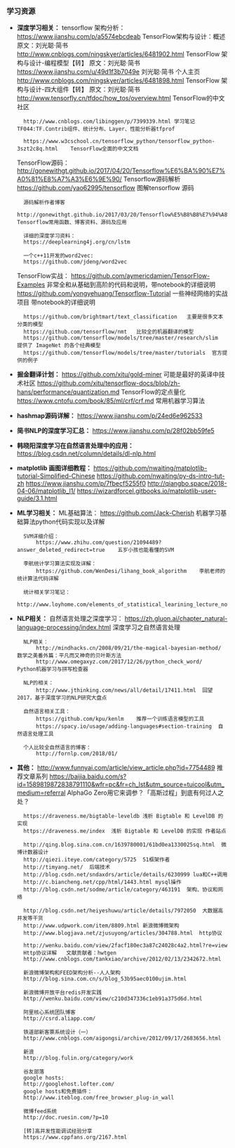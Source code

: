 ### 学习资源
- **深度学习相关：**
    tensorflow 架构分析：
        https://www.jianshu.com/p/a5574ebcdeab  TensorFlow架构与设计：概述 原文：刘光聪·简书
        http://www.cnblogs.com/ningskyer/articles/6481902.html  TensorFlow 架构与设计-编程模型【转】 原文：刘光聪·简书
        https://www.jianshu.com/u/49d1f3b7049e 刘光聪·简书 个人主页
        http://www.cnblogs.com/ningskyer/articles/6481898.html TensorFlow 架构与设计-四大组件【转】 原文：刘光聪·简书
        http://www.tensorfly.cn/tfdoc/how_tos/overview.html TensorFlow的中文社区

        http://www.cnblogs.com/libinggen/p/7399339.html 学习笔记TF044:TF.Contrib组件、统计分布、Layer、性能分析器tfprof

        https://www.w3cschool.cn/tensorflow_python/tensorflow_python-3szt2c8q.html    TensorFlow全面的中文文档

    TensorFlow源码：
        http://gonewithgt.github.io/2017/04/20/Tensorflow%E6%BA%90%E7%A0%81%E8%A7%A3%E6%9E%90/  Tensorflow源码解析
        https://github.com/yao62995/tensorflow   图解tensorflow 源码

        源码解析作者博客
        http://gonewithgt.github.io/2017/03/20/Tensorflow%E5%B8%B8%E7%94%A8%E5%87%BD%E6%95%B0/  Tensorflow常用函数、博客资料、源码及应用

        详细的深度学习资料：
        https://deeplearning4j.org/cn/lstm

        一个c++11开发的word2vec:
        https://github.com/jdeng/word2vec

    TensorFlow实战：
        https://github.com/aymericdamien/TensorFlow-Examples    非常全和从基础到高阶的代码和说明，带notebook的详细说明
        https://github.com/yongyehuang/Tensorflow-Tutorial      一些神经网络的实战项目 带notebook的详细说明

        https://github.com/brightmart/text_classification   主要是很多文本分类的模型
        https://github.com/tensorflow/nmt   比较全的机器翻译的模型
        https://github.com/tensorflow/models/tree/master/research/slim  提供了 ImageNet 的各个经典模型
        https://github.com/tensorflow/models/tree/master/tutorials  官方提供的例子

- **掘金翻译计划：**
        https://github.com/xitu/gold-miner    可能是最好的英译中技术社区
        https://github.com/xitu/tensorflow-docs/blob/zh-hans/performance/quantization.md   TensorFlow的定点量化
        https://www.cntofu.com/book/85/ml/crf/crf.md  常用机器学习算法

- **hashmap源码详解：**
        https://www.jianshu.com/p/24ed6e962533

- **简书NLP的深度学习汇总：**
        https://www.jianshu.com/p/28f02bb59fe5

- **韩晓阳深度学习在自然语言处理中的应用：**
        https://blog.csdn.net/column/details/dl-nlp.html

- **matplotlib 画图详细教程：**
        https://github.com/nwaiting/matplotlib-tutorial-Simplified-Chinese
        https://github.com/nwaiting/py-ds-intro-tut-zh
        https://www.jianshu.com/p/7fbecf5255f0
        http://qiangbo.space/2018-04-06/matplotlib_l1/
        https://wizardforcel.gitbooks.io/matplotlib-user-guide/3.1.html

- **ML学习相关：**
        ML基础算法：
            https://github.com/Jack-Cherish  机器学习基础算法python代码实现以及详解

        SVM详细介绍：
            https://www.zhihu.com/question/21094489?answer_deleted_redirect=true    五岁小孩也能看懂的SVM

        李航统计学习算法实现及详解：
            https://github.com/WenDesi/lihang_book_algorithm    李航老师的统计算法代码详解

        统计相关学习笔记：
            http://www.loyhome.com/elements_of_statistical_learining_lecture_notes/

- **NLP相关：**
        自然语言处理之深度学习：
            https://zh.gluon.ai/chapter_natural-language-processing/index.html  深度学习之自然语言处理

        NLP相关：
            http://mindhacks.cn/2008/09/21/the-magical-bayesian-method/  数学之美番外篇：平凡而又神奇的贝叶斯方法
            http://www.omegaxyz.com/2017/12/26/python_check_word/   Python机器学习与拼写检查器

        NLP的相关：
            http://www.jthinking.com/news/all/detail/17411.html  回望2017，基于深度学习的NLP研究大盘点

        自然语言相关工具：
            https://github.com/kpu/kenlm    推荐一个训练语言模型的工具
            https://spacy.io/usage/adding-languages#section-training  自然语言处理工具

        个人比较全自然语言的博客：
            http://fornlp.com/2018/01/

- **其他：**
        http://www.funnyai.com/article/view_article.php?id=7754489  推荐文章系列
        https://baijia.baidu.com/s?id=1589819872838791110&wfr=pc&fr=ch_lst&utm_source=tuicool&utm_medium=referral  AlphaGo Zero用它来调参？「高斯过程」到底有何过人之处？

        https://draveness.me/bigtable-leveldb 浅析 Bigtable 和 LevelDB 的实现
        https://draveness.me/index  浅析 Bigtable 和 LevelDB 的实现 作者站点

        http://qing.blog.sina.com.cn/1639780001/61bd0ea1330025sq.html  微博计数器设计
        http://qiezi.iteye.com/category/5725  51框架作者
        http://timyang.net/  后端技术
        http://blog.csdn.net/sndaxdrs/article/details/6230999 lua和C++调用
        http://c.biancheng.net/cpp/html/1443.html mysql操作
        http://blog.csdn.net/sodme/article/category/463191  架构、协议和网络

        http://blog.csdn.net/heiyeshuwu/article/details/7972050  大数据高并发等干货
        http://www.udpwork.com/item/8809.html 新浪微博微架构
        http://www.blogjava.net/zjusuyong/articles/304788.html  http协议

        http://wenku.baidu.com/view/2facf180ec3a87c24028c4a2.html?re=view
        Http协议详解   文献贡献者：hwtgen
        http://www.cnblogs.com/tankxiao/archive/2012/02/13/2342672.html

        新浪微博架构和FEED架构分析--人人架构
        http://blog.sina.com.cn/s/blog_53b95aec0100ujim.html

        新浪微博开放平台redis开发实践
        http://wenku.baidu.com/view/c210d347336c1eb91a375d6d.html

        阿里核心系统团队博客
        http://csrd.aliapp.com/

        铁道部新客票系统设计（一）
        http://www.cnblogs.com/aigongsi/archive/2012/09/17/2683656.html

        新浪
        http://blog.fulin.org/category/work

        谷友部落
        google hosts:
        http://googlehost.lofter.com/
        google hosts和免费插件：
        http://www.iteblog.com/free_browser_plug-in_wall

        微博feed系统
        http://doc.ruesin.com/?p=10

        [转]高并发性能调试经验分享
        https://www.cppfans.org/2167.html
